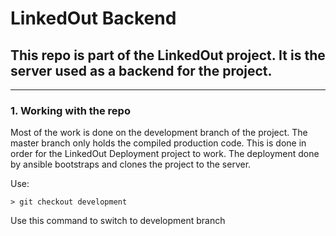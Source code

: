 # LinkedOut Backend

## This repo is part of the LinkedOut project. It is the server used as a backend for the project. 
---

### 1. Working with the repo
Most of the work is done on the development branch of the project. The master branch only holds the compiled production code.
This is done in order for the LinkedOut Deployment project to work. The deployment done by ansible bootstraps and clones the project to the server.

Use:
```
> git checkout development
```
Use this command to switch to development branch